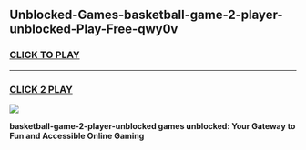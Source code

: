
## Unblocked-Games-basketball-game-2-player-unblocked-Play-Free-qwy0v
<h3>
<a href="https://premium76.site?title=basketball-game-2-player-unblocked&ref=24M">CLICK TO PLAY</a></h3>
<hr>

<h3>
<a href="https://premium76.site?title=basketball-game-2-player-unblocked&ref=24M">CLICK 2 PLAY</a>
  
</h3>

<a href="https://premium76.site?title=basketball-game-2-player-unblocked&ref=24M"><img src="https://clearcache.store/games.png"></a>


**basketball-game-2-player-unblocked games unblocked: Your Gateway to Fun and Accessible Online Gaming**
